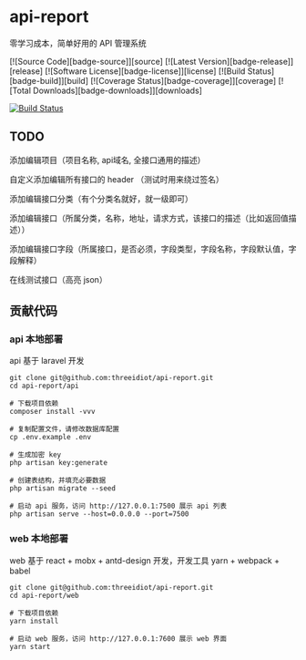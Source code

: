 # api-report

零学习成本，简单好用的 API 管理系统

[![Source Code][badge-source]][source]
[![Latest Version][badge-release]][release]
[![Software License][badge-license]][license]
[![Build Status][badge-build]][build]
[![Coverage Status][badge-coverage]][coverage]
[![Total Downloads][badge-downloads]][downloads]

[![Build Status](https://travis-ci.org/threeidiot/api-report.svg?branch=master)](https://travis-ci.org/threeidiot/api-report)

## TODO

添加编辑项目（项目名称, api域名, 全接口通用的描述）

自定义添加编辑所有接口的 header （测试时用来绕过签名）

添加编辑接口分类（有个分类名就好，就一级即可）

添加编辑接口（所属分类，名称，地址，请求方式，该接口的描述（比如返回值描述））

添加编辑接口字段（所属接口，是否必须，字段类型，字段名称，字段默认值，字段解释）

在线测试接口（高亮 json）


## 贡献代码

### api 本地部署

api 基于 laravel 开发

```
git clone git@github.com:threeidiot/api-report.git
cd api-report/api

# 下载项目依赖
composer install -vvv

# 复制配置文件，请修改数据库配置
cp .env.example .env

# 生成加密 key
php artisan key:generate

# 创建表结构，并填充必要数据
php artisan migrate --seed

# 启动 api 服务，访问 http://127.0.0.1:7500 展示 api 列表
php artisan serve --host=0.0.0.0 --port=7500
```

### web 本地部署

web 基于 react + mobx + antd-design 开发，开发工具 yarn + webpack + babel

```
git clone git@github.com:threeidiot/api-report.git
cd api-report/web

# 下载项目依赖
yarn install

# 启动 web 服务，访问 http://127.0.0.1:7600 展示 web 界面
yarn start

```
